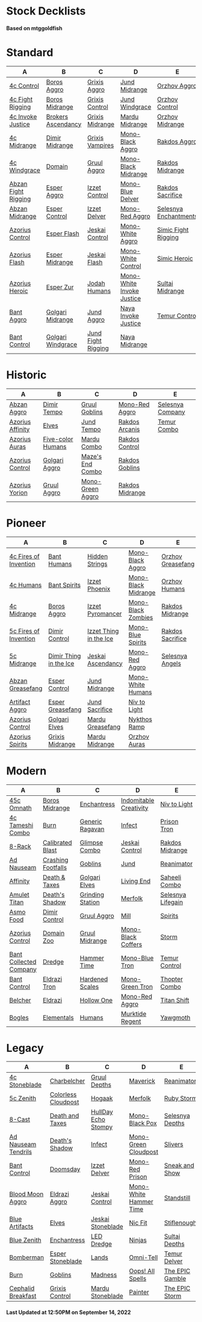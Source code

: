 # Stock Decklists
#### Based on mtggoldfish


# Standard

|                                    A                                     |                                   B                                    |                                   C                                    |                                          D                                           |                                      E                                       |
|--------------------------------------------------------------------------|------------------------------------------------------------------------|------------------------------------------------------------------------|--------------------------------------------------------------------------------------|------------------------------------------------------------------------------|
|[4c Control](./mtggoldfish/Standard/decks/4c_Control.md)                  |[Boros Aggro](./mtggoldfish/Standard/decks/Boros_Aggro.md)              |[Grixis Aggro](./mtggoldfish/Standard/decks/Grixis_Aggro.md)            |[Jund Midrange](./mtggoldfish/Standard/decks/Jund_Midrange.md)                        |[Orzhov Aggro](./mtggoldfish/Standard/decks/Orzhov_Aggro.md)                  |
|[4c Fight Rigging](./mtggoldfish/Standard/decks/4c_Fight_Rigging.md)      |[Boros Midrange](./mtggoldfish/Standard/decks/Boros_Midrange.md)        |[Grixis Control](./mtggoldfish/Standard/decks/Grixis_Control.md)        |[Jund Windgrace](./mtggoldfish/Standard/decks/Jund_Windgrace.md)                      |[Orzhov Control](./mtggoldfish/Standard/decks/Orzhov_Control.md)              |
|[4c Invoke Justice](./mtggoldfish/Standard/decks/4c_Invoke_Justice.md)    |[Brokers Ascendancy](./mtggoldfish/Standard/decks/Brokers_Ascendancy.md)|[Grixis Midrange](./mtggoldfish/Standard/decks/Grixis_Midrange.md)      |[Mardu Midrange](./mtggoldfish/Standard/decks/Mardu_Midrange.md)                      |[Orzhov Midrange](./mtggoldfish/Standard/decks/Orzhov_Midrange.md)            |
|[4c Midrange](./mtggoldfish/Standard/decks/4c_Midrange.md)                |[Dimir Midrange](./mtggoldfish/Standard/decks/Dimir_Midrange.md)        |[Grixis Vampires](./mtggoldfish/Standard/decks/Grixis_Vampires.md)      |[Mono-Black Aggro](./mtggoldfish/Standard/decks/Mono-Black_Aggro.md)                  |[Rakdos Aggro](./mtggoldfish/Standard/decks/Rakdos_Aggro.md)                  |
|[4c Windgrace](./mtggoldfish/Standard/decks/4c_Windgrace.md)              |[Domain](./mtggoldfish/Standard/decks/Domain.md)                        |[Gruul Aggro](./mtggoldfish/Standard/decks/Gruul_Aggro.md)              |[Mono-Black Midrange](./mtggoldfish/Standard/decks/Mono-Black_Midrange.md)            |[Rakdos Midrange](./mtggoldfish/Standard/decks/Rakdos_Midrange.md)            |
|[Abzan Fight Rigging](./mtggoldfish/Standard/decks/Abzan_Fight_Rigging.md)|[Esper Aggro](./mtggoldfish/Standard/decks/Esper_Aggro.md)              |[Izzet Control](./mtggoldfish/Standard/decks/Izzet_Control.md)          |[Mono-Blue Delver](./mtggoldfish/Standard/decks/Mono-Blue_Delver.md)                  |[Rakdos Sacrifice](./mtggoldfish/Standard/decks/Rakdos_Sacrifice.md)          |
|[Abzan Midrange](./mtggoldfish/Standard/decks/Abzan_Midrange.md)          |[Esper Control](./mtggoldfish/Standard/decks/Esper_Control.md)          |[Izzet Delver](./mtggoldfish/Standard/decks/Izzet_Delver.md)            |[Mono-Red Aggro](./mtggoldfish/Standard/decks/Mono-Red_Aggro.md)                      |[Selesnya Enchantments](./mtggoldfish/Standard/decks/Selesnya_Enchantments.md)|
|[Azorius Control](./mtggoldfish/Standard/decks/Azorius_Control.md)        |[Esper Flash](./mtggoldfish/Standard/decks/Esper_Flash.md)              |[Jeskai Control](./mtggoldfish/Standard/decks/Jeskai_Control.md)        |[Mono-White Aggro](./mtggoldfish/Standard/decks/Mono-White_Aggro.md)                  |[Simic Fight Rigging](./mtggoldfish/Standard/decks/Simic_Fight_Rigging.md)    |
|[Azorius Flash](./mtggoldfish/Standard/decks/Azorius_Flash.md)            |[Esper Midrange](./mtggoldfish/Standard/decks/Esper_Midrange.md)        |[Jeskai Flash](./mtggoldfish/Standard/decks/Jeskai_Flash.md)            |[Mono-White Control](./mtggoldfish/Standard/decks/Mono-White_Control.md)              |[Simic Heroic](./mtggoldfish/Standard/decks/Simic_Heroic.md)                  |
|[Azorius Heroic](./mtggoldfish/Standard/decks/Azorius_Heroic.md)          |[Esper Zur](./mtggoldfish/Standard/decks/Esper_Zur.md)                  |[Jodah Humans](./mtggoldfish/Standard/decks/Jodah_Humans.md)            |[Mono-White Invoke Justice](./mtggoldfish/Standard/decks/Mono-White_Invoke_Justice.md)|[Sultai Midrange](./mtggoldfish/Standard/decks/Sultai_Midrange.md)            |
|[Bant Aggro](./mtggoldfish/Standard/decks/Bant_Aggro.md)                  |[Golgari Midrange](./mtggoldfish/Standard/decks/Golgari_Midrange.md)    |[Jund Aggro](./mtggoldfish/Standard/decks/Jund_Aggro.md)                |[Naya Invoke Justice](./mtggoldfish/Standard/decks/Naya_Invoke_Justice.md)            |[Temur Control](./mtggoldfish/Standard/decks/Temur_Control.md)                |
|[Bant Control](./mtggoldfish/Standard/decks/Bant_Control.md)              |[Golgari Windgrace](./mtggoldfish/Standard/decks/Golgari_Windgrace.md)  |[Jund Fight Rigging](./mtggoldfish/Standard/decks/Jund_Fight_Rigging.md)|[Naya Midrange](./mtggoldfish/Standard/decks/Naya_Midrange.md)                        |                                                                              |


# Historic

|                                 A                                  |                                  B                                   |                                 C                                  |                                D                                 |                                 E                                  |
|--------------------------------------------------------------------|----------------------------------------------------------------------|--------------------------------------------------------------------|------------------------------------------------------------------|--------------------------------------------------------------------|
|[Abzan Aggro](./mtggoldfish/Historic/decks/Abzan_Aggro.md)          |[Dimir Tempo](./mtggoldfish/Historic/decks/Dimir_Tempo.md)            |[Gruul Goblins](./mtggoldfish/Historic/decks/Gruul_Goblins.md)      |[Mono-Red Aggro](./mtggoldfish/Historic/decks/Mono-Red_Aggro.md)  |[Selesnya Company](./mtggoldfish/Historic/decks/Selesnya_Company.md)|
|[Azorius Affinity](./mtggoldfish/Historic/decks/Azorius_Affinity.md)|[Elves](./mtggoldfish/Historic/decks/Elves.md)                        |[Jund Tempo](./mtggoldfish/Historic/decks/Jund_Tempo.md)            |[Rakdos Arcanis](./mtggoldfish/Historic/decks/Rakdos_Arcanis.md)  |[Temur Combo](./mtggoldfish/Historic/decks/Temur_Combo.md)          |
|[Azorius Auras](./mtggoldfish/Historic/decks/Azorius_Auras.md)      |[Five-color Humans](./mtggoldfish/Historic/decks/Five-color_Humans.md)|[Mardu Combo](./mtggoldfish/Historic/decks/Mardu_Combo.md)          |[Rakdos Control](./mtggoldfish/Historic/decks/Rakdos_Control.md)  |                                                                    |
|[Azorius Control](./mtggoldfish/Historic/decks/Azorius_Control.md)  |[Golgari Aggro](./mtggoldfish/Historic/decks/Golgari_Aggro.md)        |[Maze's End Combo](./mtggoldfish/Historic/decks/Maze's_End_Combo.md)|[Rakdos Goblins](./mtggoldfish/Historic/decks/Rakdos_Goblins.md)  |                                                                    |
|[Azorius Yorion](./mtggoldfish/Historic/decks/Azorius_Yorion.md)    |[Gruul Aggro](./mtggoldfish/Historic/decks/Gruul_Aggro.md)            |[Mono-Green Aggro](./mtggoldfish/Historic/decks/Mono-Green_Aggro.md)|[Rakdos Midrange](./mtggoldfish/Historic/decks/Rakdos_Midrange.md)|                                                                    |


# Pioneer

|                                      A                                      |                                       B                                       |                                       C                                       |                                    D                                    |                                  E                                  |
|-----------------------------------------------------------------------------|-------------------------------------------------------------------------------|-------------------------------------------------------------------------------|-------------------------------------------------------------------------|---------------------------------------------------------------------|
|[4c Fires of Invention](./mtggoldfish/Pioneer/decks/4c_Fires_of_Invention.md)|[Bant Humans](./mtggoldfish/Pioneer/decks/Bant_Humans.md)                      |[Hidden Strings](./mtggoldfish/Pioneer/decks/Hidden_Strings.md)                |[Mono-Black Aggro](./mtggoldfish/Pioneer/decks/Mono-Black_Aggro.md)      |[Orzhov Greasefang](./mtggoldfish/Pioneer/decks/Orzhov_Greasefang.md)|
|[4c Humans](./mtggoldfish/Pioneer/decks/4c_Humans.md)                        |[Bant Spirits](./mtggoldfish/Pioneer/decks/Bant_Spirits.md)                    |[Izzet Phoenix](./mtggoldfish/Pioneer/decks/Izzet_Phoenix.md)                  |[Mono-Black Midrange](./mtggoldfish/Pioneer/decks/Mono-Black_Midrange.md)|[Orzhov Humans](./mtggoldfish/Pioneer/decks/Orzhov_Humans.md)        |
|[4c Midrange](./mtggoldfish/Pioneer/decks/4c_Midrange.md)                    |[Boros Aggro](./mtggoldfish/Pioneer/decks/Boros_Aggro.md)                      |[Izzet Pyromancer](./mtggoldfish/Pioneer/decks/Izzet_Pyromancer.md)            |[Mono-Black Zombies](./mtggoldfish/Pioneer/decks/Mono-Black_Zombies.md)  |[Rakdos Midrange](./mtggoldfish/Pioneer/decks/Rakdos_Midrange.md)    |
|[5c Fires of Invention](./mtggoldfish/Pioneer/decks/5c_Fires_of_Invention.md)|[Dimir Control](./mtggoldfish/Pioneer/decks/Dimir_Control.md)                  |[Izzet Thing in the Ice](./mtggoldfish/Pioneer/decks/Izzet_Thing_in_the_Ice.md)|[Mono-Blue Spirits](./mtggoldfish/Pioneer/decks/Mono-Blue_Spirits.md)    |[Rakdos Sacrifice](./mtggoldfish/Pioneer/decks/Rakdos_Sacrifice.md)  |
|[5c Midrange](./mtggoldfish/Pioneer/decks/5c_Midrange.md)                    |[Dimir Thing in the Ice](./mtggoldfish/Pioneer/decks/Dimir_Thing_in_the_Ice.md)|[Jeskai Ascendancy](./mtggoldfish/Pioneer/decks/Jeskai_Ascendancy.md)          |[Mono-Red Aggro](./mtggoldfish/Pioneer/decks/Mono-Red_Aggro.md)          |[Selesnya Angels](./mtggoldfish/Pioneer/decks/Selesnya_Angels.md)    |
|[Abzan Greasefang](./mtggoldfish/Pioneer/decks/Abzan_Greasefang.md)          |[Esper Control](./mtggoldfish/Pioneer/decks/Esper_Control.md)                  |[Jund Midrange](./mtggoldfish/Pioneer/decks/Jund_Midrange.md)                  |[Mono-White Humans](./mtggoldfish/Pioneer/decks/Mono-White_Humans.md)    |                                                                     |
|[Artifact Aggro](./mtggoldfish/Pioneer/decks/Artifact_Aggro.md)              |[Esper Greasefang](./mtggoldfish/Pioneer/decks/Esper_Greasefang.md)            |[Jund Sacrifice](./mtggoldfish/Pioneer/decks/Jund_Sacrifice.md)                |[Niv to Light](./mtggoldfish/Pioneer/decks/Niv_to_Light.md)              |                                                                     |
|[Azorius Control](./mtggoldfish/Pioneer/decks/Azorius_Control.md)            |[Golgari Elves](./mtggoldfish/Pioneer/decks/Golgari_Elves.md)                  |[Mardu Greasefang](./mtggoldfish/Pioneer/decks/Mardu_Greasefang.md)            |[Nykthos Ramp](./mtggoldfish/Pioneer/decks/Nykthos_Ramp.md)              |                                                                     |
|[Azorius Spirits](./mtggoldfish/Pioneer/decks/Azorius_Spirits.md)            |[Grixis Midrange](./mtggoldfish/Pioneer/decks/Grixis_Midrange.md)              |[Mardu Midrange](./mtggoldfish/Pioneer/decks/Mardu_Midrange.md)                |[Orzhov Auras](./mtggoldfish/Pioneer/decks/Orzhov_Auras.md)              |                                                                     |


# Modern

|                                      A                                       |                                  B                                   |                                C                                 |                                      D                                       |                                 E                                  |
|------------------------------------------------------------------------------|----------------------------------------------------------------------|------------------------------------------------------------------|------------------------------------------------------------------------------|--------------------------------------------------------------------|
|[45c Omnath](./mtggoldfish/Modern/decks/45c_Omnath.md)                        |[Boros Midrange](./mtggoldfish/Modern/decks/Boros_Midrange.md)        |[Enchantress](./mtggoldfish/Modern/decks/Enchantress.md)          |[Indomitable Creativity](./mtggoldfish/Modern/decks/Indomitable_Creativity.md)|[Niv to Light](./mtggoldfish/Modern/decks/Niv_to_Light.md)          |
|[4c Tameshi Combo](./mtggoldfish/Modern/decks/4c_Tameshi_Combo.md)            |[Burn](./mtggoldfish/Modern/decks/Burn.md)                            |[Generic Ragavan](./mtggoldfish/Modern/decks/Generic_Ragavan.md)  |[Infect](./mtggoldfish/Modern/decks/Infect.md)                                |[Prison Tron](./mtggoldfish/Modern/decks/Prison_Tron.md)            |
|[8-Rack](./mtggoldfish/Modern/decks/8-Rack.md)                                |[Calibrated Blast](./mtggoldfish/Modern/decks/Calibrated_Blast.md)    |[Glimpse Combo](./mtggoldfish/Modern/decks/Glimpse_Combo.md)      |[Jeskai Control](./mtggoldfish/Modern/decks/Jeskai_Control.md)                |[Rakdos Midrange](./mtggoldfish/Modern/decks/Rakdos_Midrange.md)    |
|[Ad Nauseam](./mtggoldfish/Modern/decks/Ad_Nauseam.md)                        |[Crashing Footfalls](./mtggoldfish/Modern/decks/Crashing_Footfalls.md)|[Goblins](./mtggoldfish/Modern/decks/Goblins.md)                  |[Jund](./mtggoldfish/Modern/decks/Jund.md)                                    |[Reanimator](./mtggoldfish/Modern/decks/Reanimator.md)              |
|[Affinity](./mtggoldfish/Modern/decks/Affinity.md)                            |[Death & Taxes](./mtggoldfish/Modern/decks/Death_&_Taxes.md)          |[Golgari Elves](./mtggoldfish/Modern/decks/Golgari_Elves.md)      |[Living End](./mtggoldfish/Modern/decks/Living_End.md)                        |[Saheeli Combo](./mtggoldfish/Modern/decks/Saheeli_Combo.md)        |
|[Amulet Titan](./mtggoldfish/Modern/decks/Amulet_Titan.md)                    |[Death's Shadow](./mtggoldfish/Modern/decks/Death's_Shadow.md)        |[Grinding Station](./mtggoldfish/Modern/decks/Grinding_Station.md)|[Merfolk](./mtggoldfish/Modern/decks/Merfolk.md)                              |[Selesnya Lifegain](./mtggoldfish/Modern/decks/Selesnya_Lifegain.md)|
|[Asmo Food](./mtggoldfish/Modern/decks/Asmo_Food.md)                          |[Dimir Control](./mtggoldfish/Modern/decks/Dimir_Control.md)          |[Gruul Aggro](./mtggoldfish/Modern/decks/Gruul_Aggro.md)          |[Mill](./mtggoldfish/Modern/decks/Mill.md)                                    |[Spirits](./mtggoldfish/Modern/decks/Spirits.md)                    |
|[Azorius Control](./mtggoldfish/Modern/decks/Azorius_Control.md)              |[Domain Zoo](./mtggoldfish/Modern/decks/Domain_Zoo.md)                |[Gruul Midrange](./mtggoldfish/Modern/decks/Gruul_Midrange.md)    |[Mono-Black Coffers](./mtggoldfish/Modern/decks/Mono-Black_Coffers.md)        |[Storm](./mtggoldfish/Modern/decks/Storm.md)                        |
|[Bant Collected Company](./mtggoldfish/Modern/decks/Bant_Collected_Company.md)|[Dredge](./mtggoldfish/Modern/decks/Dredge.md)                        |[Hammer Time](./mtggoldfish/Modern/decks/Hammer_Time.md)          |[Mono-Blue Tron](./mtggoldfish/Modern/decks/Mono-Blue_Tron.md)                |[Temur Control](./mtggoldfish/Modern/decks/Temur_Control.md)        |
|[Bant Control](./mtggoldfish/Modern/decks/Bant_Control.md)                    |[Eldrazi Tron](./mtggoldfish/Modern/decks/Eldrazi_Tron.md)            |[Hardened Scales](./mtggoldfish/Modern/decks/Hardened_Scales.md)  |[Mono-Green Tron](./mtggoldfish/Modern/decks/Mono-Green_Tron.md)              |[Thopter Combo](./mtggoldfish/Modern/decks/Thopter_Combo.md)        |
|[Belcher](./mtggoldfish/Modern/decks/Belcher.md)                              |[Eldrazi](./mtggoldfish/Modern/decks/Eldrazi.md)                      |[Hollow One](./mtggoldfish/Modern/decks/Hollow_One.md)            |[Mono-Red Aggro](./mtggoldfish/Modern/decks/Mono-Red_Aggro.md)                |[Titan Shift](./mtggoldfish/Modern/decks/Titan_Shift.md)            |
|[Bogles](./mtggoldfish/Modern/decks/Bogles.md)                                |[Elementals](./mtggoldfish/Modern/decks/Elementals.md)                |[Humans](./mtggoldfish/Modern/decks/Humans.md)                    |[Murktide Regent](./mtggoldfish/Modern/decks/Murktide_Regent.md)              |[Yawgmoth](./mtggoldfish/Modern/decks/Yawgmoth.md)                  |


# Legacy

|                                   A                                    |                                   B                                    |                                   C                                    |                                      D                                       |                               E                                |
|------------------------------------------------------------------------|------------------------------------------------------------------------|------------------------------------------------------------------------|------------------------------------------------------------------------------|----------------------------------------------------------------|
|[4c Stoneblade](./mtggoldfish/Legacy/decks/4c_Stoneblade.md)            |[Charbelcher](./mtggoldfish/Legacy/decks/Charbelcher.md)                |[Gruul Depths](./mtggoldfish/Legacy/decks/Gruul_Depths.md)              |[Maverick](./mtggoldfish/Legacy/decks/Maverick.md)                            |[Reanimator](./mtggoldfish/Legacy/decks/Reanimator.md)          |
|[5c Zenith](./mtggoldfish/Legacy/decks/5c_Zenith.md)                    |[Colorless Cloudpost](./mtggoldfish/Legacy/decks/Colorless_Cloudpost.md)|[Hogaak](./mtggoldfish/Legacy/decks/Hogaak.md)                          |[Merfolk](./mtggoldfish/Legacy/decks/Merfolk.md)                              |[Ruby Storm](./mtggoldfish/Legacy/decks/Ruby_Storm.md)          |
|[8-Cast](./mtggoldfish/Legacy/decks/8-Cast.md)                          |[Death and Taxes](./mtggoldfish/Legacy/decks/Death_and_Taxes.md)        |[HullDay Echo Stompy](./mtggoldfish/Legacy/decks/HullDay_Echo_Stompy.md)|[Mono-Black Pox](./mtggoldfish/Legacy/decks/Mono-Black_Pox.md)                |[Selesnya Depths](./mtggoldfish/Legacy/decks/Selesnya_Depths.md)|
|[Ad Nauseam Tendrils](./mtggoldfish/Legacy/decks/Ad_Nauseam_Tendrils.md)|[Death's Shadow](./mtggoldfish/Legacy/decks/Death's_Shadow.md)          |[Infect](./mtggoldfish/Legacy/decks/Infect.md)                          |[Mono-Green Cloudpost](./mtggoldfish/Legacy/decks/Mono-Green_Cloudpost.md)    |[Slivers](./mtggoldfish/Legacy/decks/Slivers.md)                |
|[Bant Control](./mtggoldfish/Legacy/decks/Bant_Control.md)              |[Doomsday](./mtggoldfish/Legacy/decks/Doomsday.md)                      |[Izzet Delver](./mtggoldfish/Legacy/decks/Izzet_Delver.md)              |[Mono-Red Prison](./mtggoldfish/Legacy/decks/Mono-Red_Prison.md)              |[Sneak and Show](./mtggoldfish/Legacy/decks/Sneak_and_Show.md)  |
|[Blood Moon Aggro](./mtggoldfish/Legacy/decks/Blood_Moon_Aggro.md)      |[Eldrazi Aggro](./mtggoldfish/Legacy/decks/Eldrazi_Aggro.md)            |[Jeskai Control](./mtggoldfish/Legacy/decks/Jeskai_Control.md)          |[Mono-White Hammer Time](./mtggoldfish/Legacy/decks/Mono-White_Hammer_Time.md)|[Standstill](./mtggoldfish/Legacy/decks/Standstill.md)          |
|[Blue Artifacts](./mtggoldfish/Legacy/decks/Blue_Artifacts.md)          |[Elves](./mtggoldfish/Legacy/decks/Elves.md)                            |[Jeskai Stoneblade](./mtggoldfish/Legacy/decks/Jeskai_Stoneblade.md)    |[Nic Fit](./mtggoldfish/Legacy/decks/Nic_Fit.md)                              |[Stiflenought](./mtggoldfish/Legacy/decks/Stiflenought.md)      |
|[Blue Zenith](./mtggoldfish/Legacy/decks/Blue_Zenith.md)                |[Enchantress](./mtggoldfish/Legacy/decks/Enchantress.md)                |[LED Dredge](./mtggoldfish/Legacy/decks/LED_Dredge.md)                  |[Ninjas](./mtggoldfish/Legacy/decks/Ninjas.md)                                |[Sultai Depths](./mtggoldfish/Legacy/decks/Sultai_Depths.md)    |
|[Bomberman](./mtggoldfish/Legacy/decks/Bomberman.md)                    |[Esper Stoneblade](./mtggoldfish/Legacy/decks/Esper_Stoneblade.md)      |[Lands](./mtggoldfish/Legacy/decks/Lands.md)                            |[Omni-Tell](./mtggoldfish/Legacy/decks/Omni-Tell.md)                          |[Temur Delver](./mtggoldfish/Legacy/decks/Temur_Delver.md)      |
|[Burn](./mtggoldfish/Legacy/decks/Burn.md)                              |[Goblins](./mtggoldfish/Legacy/decks/Goblins.md)                        |[Madness](./mtggoldfish/Legacy/decks/Madness.md)                        |[Oops! All Spells](./mtggoldfish/Legacy/decks/Oops!_All_Spells.md)            |[The EPIC Gamble](./mtggoldfish/Legacy/decks/The_EPIC_Gamble.md)|
|[Cephalid Breakfast](./mtggoldfish/Legacy/decks/Cephalid_Breakfast.md)  |[Grixis Control](./mtggoldfish/Legacy/decks/Grixis_Control.md)          |[Mardu Stoneblade](./mtggoldfish/Legacy/decks/Mardu_Stoneblade.md)      |[Painter](./mtggoldfish/Legacy/decks/Painter.md)                              |[The EPIC Storm](./mtggoldfish/Legacy/decks/The_EPIC_Storm.md)  |



#### Last Updated at 12:50PM on September 14, 2022